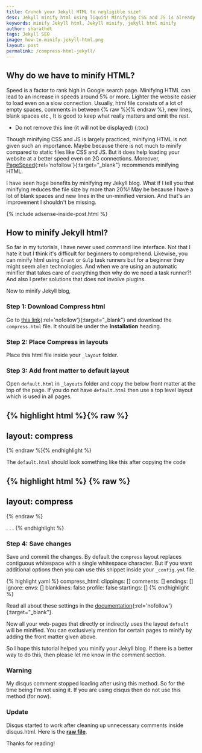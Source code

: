 ```yaml
---
title: Crunch your Jekyll HTML to negligible size!
desc: Jekyll minify html using liquid! Minifying CSS and JS is already in practice but compressing html is not practiced by everyone. Since Jekyll posts and pages are in markdown and you may not be able to minify all of them using a task runner. Learn how to minify Jekyll html using this method. 
keywords: minify Jekyll html, Jekyll minify, jekyll html minify
author: sharathdt
tags: Jekyll SEO
image: how-to-minify-jekyll-html.png
layout: post
permalink: /compress-html-jekyll/
---
```



## Why do we have to minify HTML?
Speed is a factor to rank high in Google search page. Minifying HTML can lead to an increase in speeds around 5% or more. Lighter the website easier to load even on a slow connection. Usually, html file consists of a lot of empty spaces, comments in between {% raw %}<!-- and -->{% endraw %}, new lines, blank spaces etc., It is good to keep what really matters and omit the rest.

* Do not remove this line (it will not be displayed) 
{:toc}


Though minifying CSS and JS is largely practiced, minifying HTML is not given such an importance. Maybe because there is not much to minify compared to static files like CSS and JS. But it does help loading your website at a better speed even on 2G connections. Moreover, [PageSpeed](https://developers.google.com/speed/pagespeed/insights/){:rel='nofollow'}{:target="_blank"} recommends minifying HTML.

I have seen huge benefits by minifying my Jekyll blog. What if I tell you that minifying reduces the file size by more than 20%! May be because I have a lot of blank spaces and new lines in the un-minified version. And that's an improvement I shouldn't be missing.


{% include adsense-inside-post.html %}

## How to minify Jekyll html?

So far in my tutorials, I have never used command line interface. Not that I hate it but I think it's difficult for beginners to comprehend. Likewise, you can minify html using ```Grunt``` or ```Gulp``` task runners but for a beginner they might seem alien technologies. And when we are using an automatic minifier that takes care of everything then why do we need a task runner?! And also I prefer solutions that does not involve plugins.

Now to minify Jekyll blog, 

### Step 1: Download Compress html
Go to [this link](http://jch.penibelst.de/){:rel='nofollow'}{:target="_blank"} and download the ```compress.html``` file. It should be under the **Installation** heading. 

### Step 2: Place Compress in layouts
Place this html file inside your ```_layout``` folder.

### Step 3: Add front matter to default layout
Open ```default.html``` in ```_layouts``` folder and copy the below front matter at the top of the page. If you do not have ```default.html``` then use a top level layout which is used in all pages.

{% highlight html %}{% raw %}
---
layout: compress
---
{% endraw %}{% endhighlight %}

The ```default.html``` should look something like this after copying the code

{% highlight html %}
{% raw %}
---
layout: compress
---
{% endraw %}
<!DOCTYPE html>
<html>
.
.
.

</html>
{% endhighlight %}



### Step 4: Save changes
Save and commit the changes. By default the ```compress``` layout replaces contiguous whitespace with a single whitespace character. But if you want additional options then you can use this snippet inside your ```_config.yml``` file.

{% highlight yaml %}
compress_html:
    clippings: []
    comments: []
    endings: []
    ignore:
    envs: []
    blanklines: false
    profile: false
    startings: []
{% endhighlight %}


Read all about these settings in the [documentation](http://jch.penibelst.de/){:rel='nofollow'}{:target="_blank"}.

Now all your web-pages that directly or indirectly uses the layout ```default``` will be minified. You can exclusively mention for certain pages to minify by adding the front matter given above. 

So I hope this tutorial helped you minify your Jekyll blog. If there is a better way to do this, then please let me know in the comment section.

<div class="warning">
<h3>Warning</h3>
<p>My disqus comment stopped loading after using this method. So for the time being I'm not using it. If you are using disqus then do not use this method (for now).</p>
</div>

<div class="tips">
    <h3>Update</h3>
    <p>
        Disqus started to work after cleaning up unnecessary comments inside disqus.html. Here is the <a href="https://raw.githubusercontent.com/sharu725/emerald/gh-pages/_includes/disqus.html" target="_blank" ><strong>raw file</strong></a>.
    </p>
</div>

Thanks for reading!
